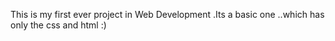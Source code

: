 This is my first ever project in Web Development .Its a basic one ..which has only the css and html :)
